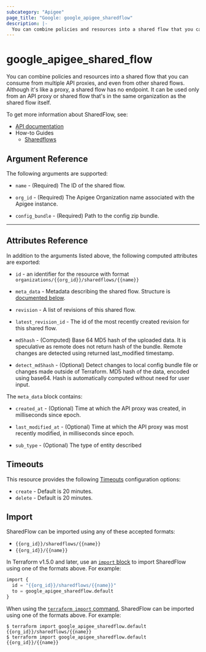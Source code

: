 ```yaml
---
subcategory: "Apigee"
page_title: "Google: google_apigee_sharedflow"
description: |-
  You can combine policies and resources into a shared flow that you can consume from multiple API proxies, and even from other shared flows.
---
```


# google_apigee_shared_flow

You can combine policies and resources into a shared flow that you can consume from multiple API proxies, and even from other shared flows. Although it's like a proxy, a shared flow has no endpoint. It can be used only from an API proxy or shared flow that's in the same organization as the shared flow itself.


To get more information about SharedFlow, see:

* [API documentation](https://cloud.google.com/apigee/docs/reference/apis/apigee/rest/v1/organizations.sharedflows)
* How-to Guides
    * [Sharedflows](https://cloud.google.com/apigee/docs/resources)


## Argument Reference

The following arguments are supported:


* `name` -
  (Required)
  The ID of the shared flow.

* `org_id` -
  (Required)
  The Apigee Organization name associated with the Apigee instance.

* `config_bundle` -
  (Required)
  Path to the config zip bundle.

- - -



## Attributes Reference

In addition to the arguments listed above, the following computed attributes are exported:

* `id` - an identifier for the resource with format `organizations/{{org_id}}/sharedflows/{{name}}`

* `meta_data` -
  Metadata describing the shared flow.
  Structure is [documented below](#nested_meta_data).

* `revision` -
  A list of revisions of this shared flow.

* `latest_revision_id` -
  The id of the most recently created revision for this shared flow.

* `md5hash` -
  (Computed) Base 64 MD5 hash of the uploaded data. It is speculative as remote does not return hash of the bundle. Remote changes are detected using returned last_modified timestamp.

* `detect_md5hash` - 
  (Optional) Detect changes to local config bundle file or changes made outside of Terraform. MD5 hash of the data, encoded using base64. Hash is automatically computed without need for user input.


<a name="nested_meta_data"></a>The `meta_data` block contains:

* `created_at` -
  (Optional)
  Time at which the API proxy was created, in milliseconds since epoch.

* `last_modified_at` -
  (Optional)
  Time at which the API proxy was most recently modified, in milliseconds since epoch.

* `sub_type` -
  (Optional)
  The type of entity described

## Timeouts

This resource provides the following
[Timeouts](/docs/configuration/resources.html#timeouts) configuration options:

- `create` - Default is 20 minutes.
- `delete` - Default is 20 minutes.

## Import


SharedFlow can be imported using any of these accepted formats:

* `{{org_id}}/sharedflows/{{name}}`
* `{{org_id}}/{{name}}`

In Terraform v1.5.0 and later, use an [`import` block](https://developer.hashicorp.com/terraform/language/import) to import SharedFlow using one of the formats above. For example:

```tf
import {
  id = "{{org_id}}/sharedflows/{{name}}"
  to = google_apigee_sharedflow.default
}
```

When using the [`terraform import` command](https://developer.hashicorp.com/terraform/cli/commands/import), SharedFlow can be imported using one of the formats above. For example:

```
$ terraform import google_apigee_sharedflow.default {{org_id}}/sharedflows/{{name}}
$ terraform import google_apigee_sharedflow.default {{org_id}}/{{name}}
```
